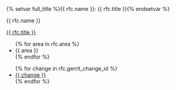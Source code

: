   <tr>
    {% setvar full_title %}{{ rfc.name }}: {{ rfc.title }}{% endsetvar %}
    <td><p>{{ rfc.name }}<a name="{{ full_title|replace(" ", "-")|replace("(", "")|replace(")", "")|lower() }}"></a></p><h3 style="display:none">{{ full_title }}</h3></td>
    <td>
        <p>
          <a href="{{ rfc.file }}">{{ rfc.title }}</a>
        </p>
      </td>
      <td>
        <ul class="comma-list">
        {% for area in rfc.area %}
          <li>{{ area }}</li>
        {% endfor %}
        </ul>
      <td>
        <ul class="comma-list">
        {% for change in rfc.gerrit_change_id %}
          <li><a href="{{ gerrit_change_url }}{{ change }}">{{ change }}</a></li>
        {% endfor %}
        </ul>
    </td>
  </tr>
